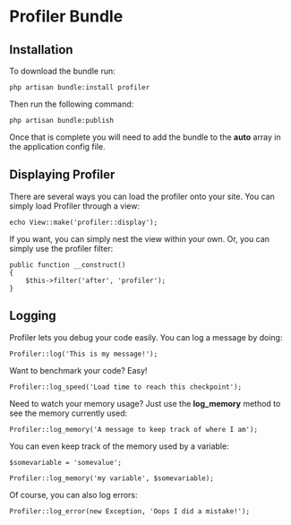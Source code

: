 # Profiler Bundle

## Installation

To download the bundle run:

	php artisan bundle:install profiler

Then run the following command:

	php artisan bundle:publish

Once that is complete you will need to add the bundle to the **auto** array in the application config file.

## Displaying Profiler

There are several ways you can load the profiler onto your site. You can simply load Profiler through a view:

	echo View::make('profiler::display');

If you want, you can simply nest the view within your own. Or, you can simply use the profiler filter:

	public function __construct()
	{
		$this->filter('after', 'profiler');
	}

## Logging

Profiler lets you debug your code easily. You can log a message by doing:

	Profiler::log('This is my message!');

Want to benchmark your code? Easy!

	Profiler::log_speed('Load time to reach this checkpoint');

Need to watch your memory usage? Just use the **log_memory** method to see the memory currently used:

	Profiler::log_memory('A message to keep track of where I am');

You can even keep track of the memory used by a variable:

	$somevariable = 'somevalue';

	Profiler::log_memory('my variable', $somevariable);

Of course, you can also log errors:

	Profiler::log_error(new Exception, 'Oops I did a mistake!');